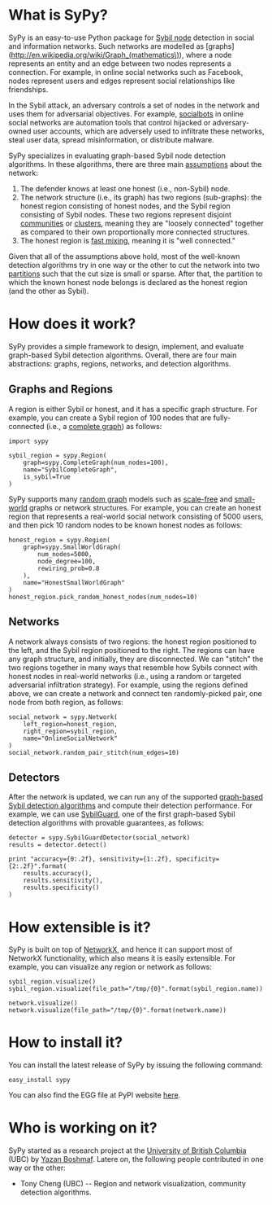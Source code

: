 # What is SyPy?

SyPy is an easy-to-use Python package for [Sybil node](http://dl.acm.org/citation.cfm?id=687813) detection in social and information networks. Such networks are modelled as [graphs](http://en.wikipedia.org/wiki/Graph_(mathematics\)), where a node represents an entity and an edge between two nodes represents a connection. For example, in online social networks such as Facebook, nodes represent users and edges represent social relationships like friendships.

In the Sybil attack, an adversary controls a set of nodes in the network and uses them for adversarial objectives. For example, [socialbots](http://lersse-dl.ece.ubc.ca/record/277) in online social networks are automation tools that control hijacked or adversary-owned user accounts, which are adversely used to infiltrate these networks, steal user data, spread misinformation, or distribute malware.

SyPy specializes in evaluating graph-based Sybil node detection algorithms. In these algorithms, there are three main [assumptions](http://ieeexplore.ieee.org/xpl/articleDetails.jsp?arnumber=6151333) about the network:

1. The defender knows at least one honest (i.e., non-Sybil) node.
2. The network structure (i.e., its graph) has two regions (sub-graphs): the honest region consisting of honest nodes, and the Sybil region consisting of Sybil nodes. These two regions represent disjoint [communities](http://www.sciencedirect.com/science/article/pii/S0370157309002841) or [clusters](http://www.sciencedirect.com/science/article/pii/S1574013707000020), meaning they are "loosely connected" together as compared to their own proportionally more connected structures.
3. The honest region is [fast mixing](http://dl.acm.org/citation.cfm?id=1879191), meaning it is "well connected."

Given that all of the assumptions above hold, most of the well-known detection algorithms try in one way or the other to cut the network into two [partitions](http://en.wikipedia.org/wiki/Graph_partition) such that the cut size is small or sparse. After that, the partition to which the known honest node belongs is declared as the honest region (and the other as Sybil).

# How does it work?

SyPy provides a simple framework to design, implement, and evaluate graph-based Sybil detection algorithms. Overall, there are four main abstractions: graphs, regions, networks, and detection algorithms.

## Graphs and Regions

A region is either Sybil or honest, and it has a specific graph structure. For example, you can create a Sybil region of 100 nodes that are fully-connected (i.e., a [complete graph](http://en.wikipedia.org/wiki/Complete_graph)) as follows:

    import sypy

    sybil_region = sypy.Region(
        graph=sypy.CompleteGraph(num_nodes=100),
        name="SybilCompleteGraph", 
        is_sybil=True
    )

SyPy supports many [random graph](http://en.wikipedia.org/wiki/Random_graph) models such as [scale-free](http://en.wikipedia.org/wiki/Scale-free_network) and [small-world](http://en.wikipedia.org/wiki/Small_world_network) graphs or network structures. For example, you can create an honest region that represents a real-world social network consisting of 5000 users, and then pick 10 random nodes to be known honest nodes as follows:

    honest_region = sypy.Region(
        graph=sypy.SmallWorldGraph(
            num_nodes=5000,
            node_degree=100,
            rewiring_prob=0.8
        ),
        name="HonestSmallWorldGraph"
    )
    honest_region.pick_random_honest_nodes(num_nodes=10)

## Networks

A network always consists of two regions: the honest region positioned to the left, and the Sybil region positioned to the right. The regions can have any graph structure, and initially, they are disconnected. We can "stitch" the two regions together in many ways that resemble how Sybils connect with honest nodes in real-world networks (i.e., using a random or targeted adversarial infiltration strategy). For example, using the regions defined above, we can create a network and connect ten randomly-picked pair, one node from both region, as follows:

    social_network = sypy.Network(
        left_region=honest_region,
        right_region=sybil_region,
        name="OnlineSocialNetwork"
    )
    social_network.random_pair_stitch(num_edges=10)

## Detectors

After the network is updated, we can run any of the supported [graph-based Sybil detection algorithms](http://dl.acm.org/citation.cfm?doid=2034575.2034593) and compute their detection performance. For example, we can use [SybilGuard](http://dl.acm.org/citation.cfm?id=1159945), one of the first graph-based Sybil detection algorithms with provable guarantees, as follows:

    detector = sypy.SybilGuardDetector(social_network)
    results = detector.detect()

    print "accuracy={0:.2f}, sensitivity={1:.2f}, specificity={2:.2f}".format(
        results.accuracy(),
        results.sensitivity(),
        results.specificity()
    )

# How extensible is it?

SyPy is built on top of [NetworkX](http://networkx.lanl.gov/), and hence it can support most of NetworkX functionality, which also means it is easily extensible. For example, you can visualize any region or network as follows:

    sybil_region.visualize()
    sybil_region.visualize(file_path="/tmp/{0}".format(sybil_region.name))

    network.visualize()
    network.visualize(file_path="/tmp/{0}".format(network.name))

# How to install it?

You can install the latest release of SyPy by issuing the following command:

    easy_install sypy

You can also find the EGG file at PyPI website [here](http://pypi.python.org/pypi/sypy).

# Who is working on it?

SyPy started as a research project at the [University of British Columbia](http://www.ece.ubc.ca/) (UBC) by [Yazan Boshmaf](http://ece.ubc.ca/~boshmaf). Latere on, the following people contributed in one way or the other:

* Tony Cheng (UBC) -- Region and network visualization, community detection algorithms.

